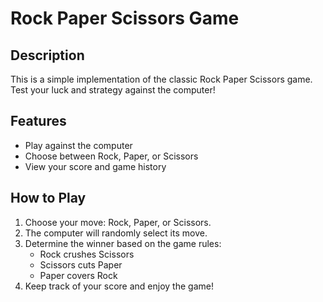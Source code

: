 # Rock Paper Scissors Game

## Description
This is a simple implementation of the classic Rock Paper Scissors game. Test your luck and strategy against the computer!

## Features
- Play against the computer
- Choose between Rock, Paper, or Scissors
- View your score and game history

## How to Play
1. Choose your move: Rock, Paper, or Scissors.
2. The computer will randomly select its move.
3. Determine the winner based on the game rules:
   - Rock crushes Scissors
   - Scissors cuts Paper
   - Paper covers Rock
4. Keep track of your score and enjoy the game!
